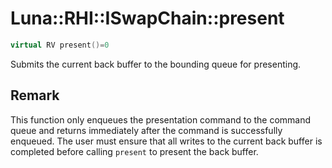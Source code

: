# Luna::RHI::ISwapChain::present

```c++
virtual RV present()=0
```

Submits the current back buffer to the bounding queue for presenting. 



## Remark
This function only enqueues the presentation command to the command queue and returns immediately after the command is successfully enqueued. The user must ensure that all writes to the current back buffer is completed before calling `present` to present the back buffer. 

